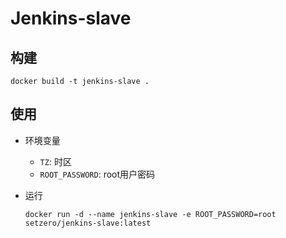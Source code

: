 # Jenkins-slave

## 构建

```
docker build -t jenkins-slave .
```

## 使用

- 环境变量
    - `TZ`: 时区
    - `ROOT_PASSWORD`: root用户密码

- 运行

    ```
    docker run -d --name jenkins-slave -e ROOT_PASSWORD=root setzero/jenkins-slave:latest
    ```